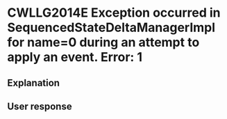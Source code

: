# CWLLG2014E Exception occurred in SequencedStateDeltaManagerImpl for name=0  during an attempt to apply an event. Error: 1

## Explanation

## User response